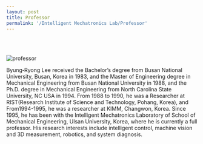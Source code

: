 ```yaml
---
layout: post
title: Professor
permalink: '/Intelligent Mechatronics Lab/Professor'
---
```


<br><br>

<img src="https://abeo401.github.io/assets/img/professor.png" alt="professor">

Byung‑Ryong Lee received the Bachelor’s degree from Busan National University, Busan, Korea in
1983, and the Master of Engineering degree in Mechanical Engineering from Busan National
University in 1988, and the Ph.D. degree in Mechanical Engineering from North Carolina State
University, NC USA in 1994. From 1988 to 1990, he was a Researcher at RIST(Research Institute of
Science and Technology, Pohang, Korea), and From1994-1995, he was a researcher at KIMM,
Changwon, Korea. Since 1995, he has been with the Intelligent Mechatronics Laboratory of School of
Mechanical Engineering, Ulsan University, Korea, where he is currently a full professor. His research
interests include intelligent control, machine vision and 3D measurement, robotics, and system
diagnosis.

<br><br><br><br><br><br><br><br><br><br>
